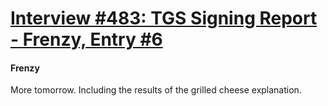 # [Interview #483: TGS Signing Report - Frenzy, Entry #6](https://www.theoryland.com/intvmain.php?i=483#6)

#### Frenzy

More tomorrow. Including the results of the grilled cheese explanation.

